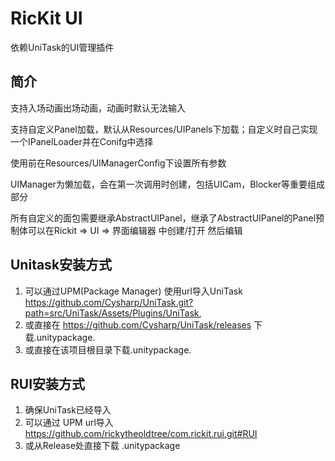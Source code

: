# RicKit UI
依赖UniTask的UI管理插件
## 简介
支持入场动画出场动画，动画时默认无法输入

支持自定义Panel加载，默认从Resources/UIPanels下加载；自定义时自己实现一个IPanelLoader并在Conifg中选择

使用前在Resources/UIManagerConfig下设置所有参数

UIManager为懒加载，会在第一次调用时创建，包括UICam，Blocker等重要组成部分

所有自定义的面包需要继承AbstractUIPanel，继承了AbstractUIPanel的Panel预制体可以在Rickit => UI => 界面编辑器 中创建/打开 然后编辑
## Unitask安装方式
1. 可以通过UPM(Package Manager) 使用url导入UniTask https://github.com/Cysharp/UniTask.git?path=src/UniTask/Assets/Plugins/UniTask,
2. 或直接在 https://github.com/Cysharp/UniTask/releases 下载.unitypackage.
3. 或直接在该项目根目录下载.unitypackage.
## RUI安装方式
1. 确保UniTask已经导入
2. 可以通过 UPM url导入 https://github.com/rickytheoldtree/com.rickit.rui.git#RUI
3. 或从Release处直接下载 .unitypackage
